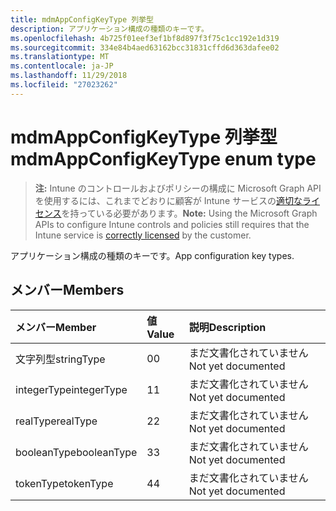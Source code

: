 ```yaml
---
title: mdmAppConfigKeyType 列挙型
description: アプリケーション構成の種類のキーです。
ms.openlocfilehash: 4b725f01eef3ef1bf8d897f3f75c1cc192e1d319
ms.sourcegitcommit: 334e84b4aed63162bcc31831cffd6d363dafee02
ms.translationtype: MT
ms.contentlocale: ja-JP
ms.lasthandoff: 11/29/2018
ms.locfileid: "27023262"
---
```

# <a name="mdmappconfigkeytype-enum-type"></a><span data-ttu-id="9db56-103">mdmAppConfigKeyType 列挙型</span><span class="sxs-lookup"><span data-stu-id="9db56-103">mdmAppConfigKeyType enum type</span></span>

> <span data-ttu-id="9db56-104">**注:** Intune のコントロールおよびポリシーの構成に Microsoft Graph API を使用するには、これまでどおりに顧客が Intune サービスの[適切なライセンス](https://go.microsoft.com/fwlink/?linkid=839381)を持っている必要があります。</span><span class="sxs-lookup"><span data-stu-id="9db56-104">**Note:** Using the Microsoft Graph APIs to configure Intune controls and policies still requires that the Intune service is [correctly licensed](https://go.microsoft.com/fwlink/?linkid=839381) by the customer.</span></span>

<span data-ttu-id="9db56-105">アプリケーション構成の種類のキーです。</span><span class="sxs-lookup"><span data-stu-id="9db56-105">App configuration key types.</span></span>
## <a name="members"></a><span data-ttu-id="9db56-106">メンバー</span><span class="sxs-lookup"><span data-stu-id="9db56-106">Members</span></span>
|<span data-ttu-id="9db56-107">メンバー</span><span class="sxs-lookup"><span data-stu-id="9db56-107">Member</span></span>|<span data-ttu-id="9db56-108">値</span><span class="sxs-lookup"><span data-stu-id="9db56-108">Value</span></span>|<span data-ttu-id="9db56-109">説明</span><span class="sxs-lookup"><span data-stu-id="9db56-109">Description</span></span>|
|:---|:---|:---|
|<span data-ttu-id="9db56-110">文字列型</span><span class="sxs-lookup"><span data-stu-id="9db56-110">stringType</span></span>|<span data-ttu-id="9db56-111">0</span><span class="sxs-lookup"><span data-stu-id="9db56-111">0</span></span>|<span data-ttu-id="9db56-112">まだ文書化されていません</span><span class="sxs-lookup"><span data-stu-id="9db56-112">Not yet documented</span></span>|
|<span data-ttu-id="9db56-113">integerType</span><span class="sxs-lookup"><span data-stu-id="9db56-113">integerType</span></span>|<span data-ttu-id="9db56-114">1</span><span class="sxs-lookup"><span data-stu-id="9db56-114">1</span></span>|<span data-ttu-id="9db56-115">まだ文書化されていません</span><span class="sxs-lookup"><span data-stu-id="9db56-115">Not yet documented</span></span>|
|<span data-ttu-id="9db56-116">realType</span><span class="sxs-lookup"><span data-stu-id="9db56-116">realType</span></span>|<span data-ttu-id="9db56-117">2</span><span class="sxs-lookup"><span data-stu-id="9db56-117">2</span></span>|<span data-ttu-id="9db56-118">まだ文書化されていません</span><span class="sxs-lookup"><span data-stu-id="9db56-118">Not yet documented</span></span>|
|<span data-ttu-id="9db56-119">booleanType</span><span class="sxs-lookup"><span data-stu-id="9db56-119">booleanType</span></span>|<span data-ttu-id="9db56-120">3</span><span class="sxs-lookup"><span data-stu-id="9db56-120">3</span></span>|<span data-ttu-id="9db56-121">まだ文書化されていません</span><span class="sxs-lookup"><span data-stu-id="9db56-121">Not yet documented</span></span>|
|<span data-ttu-id="9db56-122">tokenType</span><span class="sxs-lookup"><span data-stu-id="9db56-122">tokenType</span></span>|<span data-ttu-id="9db56-123">4</span><span class="sxs-lookup"><span data-stu-id="9db56-123">4</span></span>|<span data-ttu-id="9db56-124">まだ文書化されていません</span><span class="sxs-lookup"><span data-stu-id="9db56-124">Not yet documented</span></span>|



